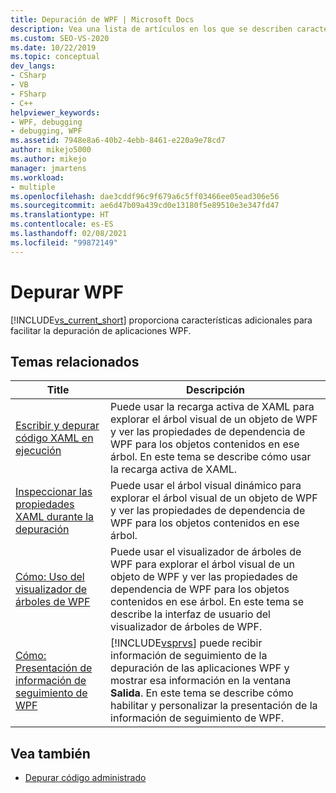 ```yaml
---
title: Depuración de WPF | Microsoft Docs
description: Vea una lista de artículos en los que se describen características adicionales de Visual Studio que facilitan la depuración de aplicaciones de Windows Presentation Foundation (WPF).
ms.custom: SEO-VS-2020
ms.date: 10/22/2019
ms.topic: conceptual
dev_langs:
- CSharp
- VB
- FSharp
- C++
helpviewer_keywords:
- WPF, debugging
- debugging, WPF
ms.assetid: 7948e8a6-40b2-4ebb-8461-e220a9e78cd7
author: mikejo5000
ms.author: mikejo
manager: jmartens
ms.workload:
- multiple
ms.openlocfilehash: dae3cddf96c9f679a6c5ff03466ee05ead306e56
ms.sourcegitcommit: ae6d47b09a439cd0e13180f5e89510e3e347fd47
ms.translationtype: HT
ms.contentlocale: es-ES
ms.lasthandoff: 02/08/2021
ms.locfileid: "99872149"
---
```

# <a name="debugging-wpf"></a>Depurar WPF

[!INCLUDE[vs_current_short](../code-quality/includes/vs_current_short_md.md)] proporciona características adicionales para facilitar la depuración de aplicaciones WPF.

## <a name="related-topics"></a>Temas relacionados

| Title | Descripción |
| - | - |
| [Escribir y depurar código XAML en ejecución](../xaml-tools/xaml-hot-reload.md) | Puede usar la recarga activa de XAML para explorar el árbol visual de un objeto de WPF y ver las propiedades de dependencia de WPF para los objetos contenidos en ese árbol. En este tema se describe cómo usar la recarga activa de XAML. |
| [Inspeccionar las propiedades XAML durante la depuración](../xaml-tools/xaml-hot-reload.md) | Puede usar el árbol visual dinámico para explorar el árbol visual de un objeto de WPF y ver las propiedades de dependencia de WPF para los objetos contenidos en ese árbol. |
| [Cómo: Uso del visualizador de árboles de WPF](../debugger/how-to-use-the-wpf-tree-visualizer.md) | Puede usar el visualizador de árboles de WPF para explorar el árbol visual de un objeto de WPF y ver las propiedades de dependencia de WPF para los objetos contenidos en ese árbol. En este tema se describe la interfaz de usuario del visualizador de árboles de WPF. |
| [Cómo: Presentación de información de seguimiento de WPF](../debugger/how-to-display-wpf-trace-information.md) | [!INCLUDE[vsprvs](../code-quality/includes/vsprvs_md.md)] puede recibir información de seguimiento de la depuración de las aplicaciones WPF y mostrar esa información en la ventana **Salida**. En este tema se describe cómo habilitar y personalizar la presentación de la información de seguimiento de WPF. |

## <a name="see-also"></a>Vea también
- [Depurar código administrado](../debugger/debugging-managed-code.md)